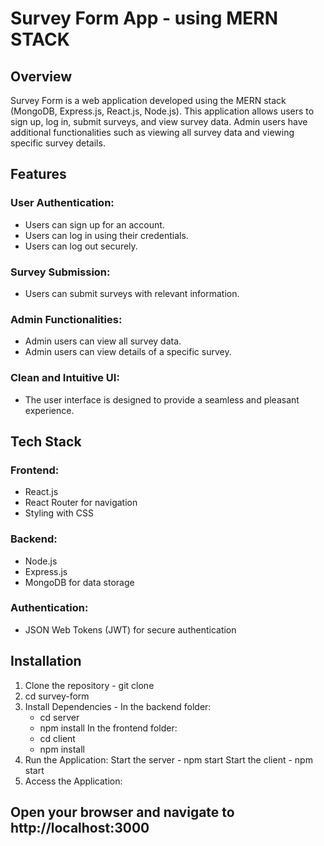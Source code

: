 # Survey Form App - using MERN STACK
## Overview
Survey Form is a web application developed using the MERN stack (MongoDB, Express.js, React.js, Node.js). This application allows users to sign up, log in, submit surveys, and view survey data. Admin users have additional functionalities such as viewing all survey data and viewing specific survey details.

## Features
### User Authentication:
- Users can sign up for an account.
- Users can log in using their credentials.
- Users can log out securely.
### Survey Submission:
- Users can submit surveys with relevant information.
### Admin Functionalities:
- Admin users can view all survey data.
- Admin users can view details of a specific survey.
### Clean and Intuitive UI:
- The user interface is designed to provide a seamless and pleasant experience.

## Tech Stack
### Frontend:
- React.js
- React Router for navigation
- Styling with CSS
### Backend:
- Node.js
- Express.js
- MongoDB for data storage
### Authentication:
- JSON Web Tokens (JWT) for secure authentication

## Installation
1. Clone the repository - git clone
2. cd survey-form
3. Install Dependencies -
   In the backend folder:
   - cd server
   - npm install
   In the frontend folder:
   - cd client
   - npm install
4. Run the Application:
   Start the server - npm start
   Start the client - npm start
5. Access the Application:
## Open your browser and navigate to http://localhost:3000
